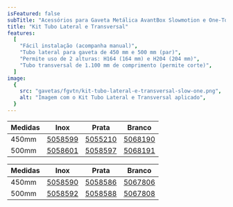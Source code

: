 ```yaml
---
isFeatured: false
subTitle: "Acessórios para Gaveta Metálica AvantBox Slowmotion e One-Touch"
title: "Kit Tubo Lateral e Transversal"
features:
  [
    "Fácil instalação (acompanha manual)",
    "Tubo lateral para gaveta de 450 mm e 500 mm (par)",
    "Permite uso de 2 alturas: H164 (164 mm) e H204 (204 mm)",
    "Tubo transversal de 1.100 mm de comprimento (permite corte)",
  ]
image:
  {
    src: "gavetas/fgvtn/kit-tubo-lateral-e-transversal-slow-one.png",
    alt: "Imagem com o Kit Tubo Lateral e Transversal aplicado",
  }
---
```


<table>
    <thead>
      <tr>
        <th>Medidas</th>
        <th>Inox</th>
        <th>Prata</th>
        <th>Branco</th>
      </tr>
    </thead>
    <tbody>
      <tr>
        <td>450mm</td>
        <td><a title="Abrir produto no e-commerce Leo" href="https://www.leomadeiras.com.br/product/prod-3-Kit_Elevacao_Acrilica_Avantbox_450mm_Inox_FGVTN?region_id=100100" target="_blank">5058599</a></td>
        <td><a title="Abrir produto no e-commerce Leo" href="https://www.leomadeiras.com.br/product/prod-3-Kit_Elevacao_Acrilica_Avantbox_450mm_Prata_FGVTN" target="_blank">5055210</a></td>
        <td><a title="Abrir produto no e-commerce Leo" href="https://www.leomadeiras.com.br/product/prod-3-Kit_Elevacao_Acrilica_Avantbox_450mm_Branco_FGVTN" target="_blank">5068190</a></td>
      </tr>
      <tr>
        <td>500mm</td>
        <td><a title="Abrir produto no e-commerce Leo" href="https://www.leomadeiras.com.br/product/prod-3-Kit_Elevacao_Acrilica_Avantbox_500mm_Inox_FGVTN" target="_blank">5058601</a></td>
        <td><a title="Abrir produto no e-commerce Leo" href="https://www.leomadeiras.com.br/product/prod-3-Kit_Elevacao_Acrilica_Avantbox_500mm_Prata_FGVTN" target="_blank">5058597</a></td>
        <td><a title="Abrir produto no e-commerce Leo" href="https://www.leomadeiras.com.br/product/prod-3-Kit_Elevacao_Acrilica_Avantbox_500mm_Branco_FGVTN" target="_blank">5068191</a></td>
      </tr>
    </tbody>
  </table>

  <table>
    <thead>
      <tr>
        <th>Medidas</th>
        <th>Inox</th>
        <th>Prata</th>
        <th>Branco</th>
      </tr>
    </thead>
    <tbody>
      <tr>
        <td>450mm</td>
        <td><a title="Abrir produto no e-commerce Leo" href="https://www.leomadeiras.com.br/product/prod-3-Kit_Tubo_Lateral_para_Avantbox_450mm_Inox_148mm_FGVTN" target="_blank">5058590</a></td>
        <td><a title="Abrir produto no e-commerce Leo" href="https://www.leomadeiras.com.br/product/prod-3-Kit_Tubo_Lateral_para_Avantbox_450mm_Prata_148mm_FGVTN" target="_blank">5058586</a></td>
        <td><a title="Abrir produto no e-commerce Leo" href="https://www.leomadeiras.com.br/product/prod-3-Kit_Tubo_Lateral_para_Avantbox_450mm_Branco_148mm_FGVTN" target="_blank">5067806</a></td>
      </tr>
      <tr>
        <td>500mm</td>
        <td><a title="Abrir produto no e-commerce Leo" href="https://www.leomadeiras.com.br/product/prod-3-Kit_Tubo_Lateral_para_Avantbox_500mm_Inox_148mm_FGVTN" target="_blank">5058592</a></td>
        <td><a title="Abrir produto no e-commerce Leo" href="https://www.leomadeiras.com.br/product/prod-3-Kit_Tubo_Lateral_para_Avantbox_500mm_Prata_148mm_FGVTN" target="_blank">5058588</a></td>
        <td><a title="Abrir produto no e-commerce Leo" href="https://www.leomadeiras.com.br/product/prod-3-Kit_Tubo_Lateral_para_Avantbox_500mm_Branco_148mm_FGVTN" target="_blank">5067808</a></td>
      </tr>
    </tbody>
  </table>
